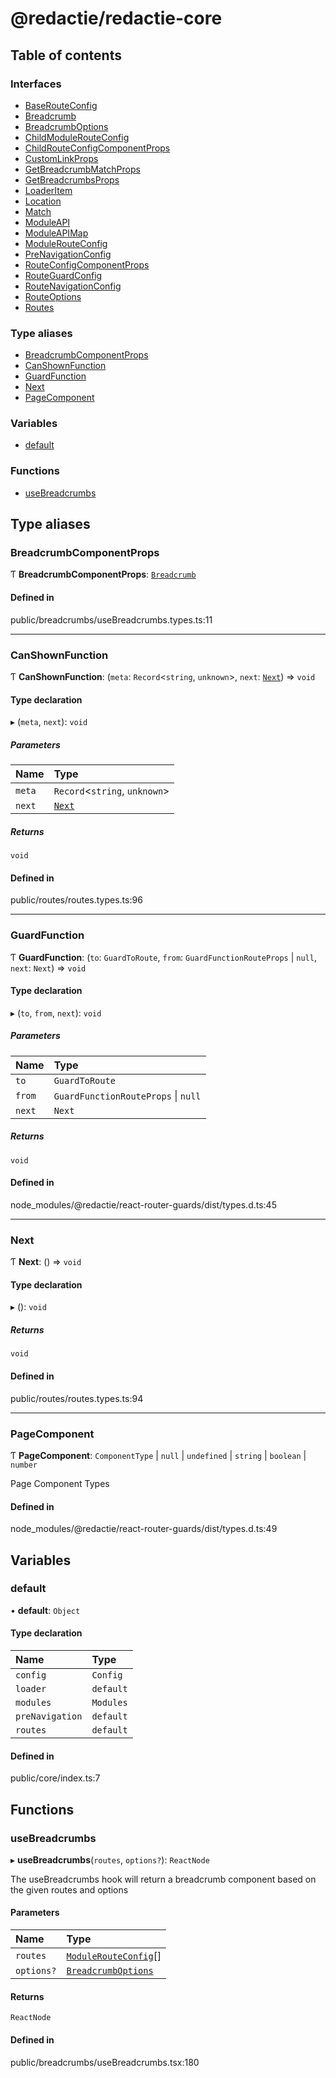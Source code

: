# @redactie/redactie-core

## Table of contents

### Interfaces

- [BaseRouteConfig](../wiki/BaseRouteConfig)
- [Breadcrumb](../wiki/Breadcrumb)
- [BreadcrumbOptions](../wiki/BreadcrumbOptions)
- [ChildModuleRouteConfig](../wiki/ChildModuleRouteConfig)
- [ChildRouteConfigComponentProps](../wiki/ChildRouteConfigComponentProps)
- [CustomLinkProps](../wiki/CustomLinkProps)
- [GetBreadcrumbMatchProps](../wiki/GetBreadcrumbMatchProps)
- [GetBreadcrumbsProps](../wiki/GetBreadcrumbsProps)
- [LoaderItem](../wiki/LoaderItem)
- [Location](../wiki/Location)
- [Match](../wiki/Match)
- [ModuleAPI](../wiki/ModuleAPI)
- [ModuleAPIMap](../wiki/ModuleAPIMap)
- [ModuleRouteConfig](../wiki/ModuleRouteConfig)
- [PreNavigationConfig](../wiki/PreNavigationConfig)
- [RouteConfigComponentProps](../wiki/RouteConfigComponentProps)
- [RouteGuardConfig](../wiki/RouteGuardConfig)
- [RouteNavigationConfig](../wiki/RouteNavigationConfig)
- [RouteOptions](../wiki/RouteOptions)
- [Routes](../wiki/Routes)

### Type aliases

- [BreadcrumbComponentProps](../wiki/Exports#breadcrumbcomponentprops)
- [CanShownFunction](../wiki/Exports#canshownfunction)
- [GuardFunction](../wiki/Exports#guardfunction)
- [Next](../wiki/Exports#next)
- [PageComponent](../wiki/Exports#pagecomponent)

### Variables

- [default](../wiki/Exports#default)

### Functions

- [useBreadcrumbs](../wiki/Exports#usebreadcrumbs)

## Type aliases

### BreadcrumbComponentProps

Ƭ **BreadcrumbComponentProps**: [`Breadcrumb`](../wiki/Breadcrumb)

#### Defined in

public/breadcrumbs/useBreadcrumbs.types.ts:11

___

### CanShownFunction

Ƭ **CanShownFunction**: (`meta`: `Record`<`string`, `unknown`\>, `next`: [`Next`](../wiki/Exports#next)) => `void`

#### Type declaration

▸ (`meta`, `next`): `void`

##### Parameters

| Name | Type |
| :------ | :------ |
| `meta` | `Record`<`string`, `unknown`\> |
| `next` | [`Next`](../wiki/Exports#next) |

##### Returns

`void`

#### Defined in

public/routes/routes.types.ts:96

___

### GuardFunction

Ƭ **GuardFunction**: (`to`: `GuardToRoute`, `from`: `GuardFunctionRouteProps` \| ``null``, `next`: `Next`) => `void`

#### Type declaration

▸ (`to`, `from`, `next`): `void`

##### Parameters

| Name | Type |
| :------ | :------ |
| `to` | `GuardToRoute` |
| `from` | `GuardFunctionRouteProps` \| ``null`` |
| `next` | `Next` |

##### Returns

`void`

#### Defined in

node_modules/@redactie/react-router-guards/dist/types.d.ts:45

___

### Next

Ƭ **Next**: () => `void`

#### Type declaration

▸ (): `void`

##### Returns

`void`

#### Defined in

public/routes/routes.types.ts:94

___

### PageComponent

Ƭ **PageComponent**: `ComponentType` \| ``null`` \| `undefined` \| `string` \| `boolean` \| `number`

Page Component Types

#### Defined in

node_modules/@redactie/react-router-guards/dist/types.d.ts:49

## Variables

### default

• **default**: `Object`

#### Type declaration

| Name | Type |
| :------ | :------ |
| `config` | `Config` |
| `loader` | `default` |
| `modules` | `Modules` |
| `preNavigation` | `default` |
| `routes` | `default` |

#### Defined in

public/core/index.ts:7

## Functions

### useBreadcrumbs

▸ **useBreadcrumbs**(`routes`, `options?`): `ReactNode`

The useBreadcrumbs hook will return a breadcrumb component based on the given routes and options

#### Parameters

| Name | Type |
| :------ | :------ |
| `routes` | [`ModuleRouteConfig`](../wiki/ModuleRouteConfig)[] |
| `options?` | [`BreadcrumbOptions`](../wiki/BreadcrumbOptions) |

#### Returns

`ReactNode`

#### Defined in

public/breadcrumbs/useBreadcrumbs.tsx:180
